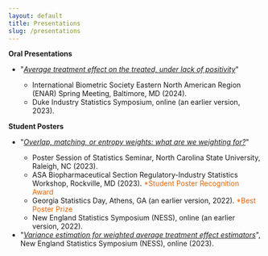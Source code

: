 ```yaml
---
layout: default
title: Presentations
slug: /presentations
---
```


<b> Oral Presentations </b> 

<ul>
   <li> "<a href="https://yiliu1998.github.io/slides/ENAR_2024.pdf" target="_blank"><em>Average treatment effect on the treated, under lack of positivity</em></a>"</li>
     <ul>
      <li> International Biometric Society Eastern North American Region (ENAR) Spring Meeting, Baltimore, MD (2024). </li>
      <li> Duke Industry Statistics Symposium, online (an earlier version, 2023). </li>
     </ul>
</ul>

<b> Student Posters </b>
<ul>
  <li>"<a href="https://yiliu1998.github.io/slides/OWWWF_Poster.pdf" target="_blank"><em>Overlap, matching, or entropy weights: what are we weighting for?</em></a>"</li>
  <ul>
      <li> Poster Session of Statistics Seminar, North Carolina State University, Raleigh, NC (2023). </li>
      <li> ASA Biopharmaceutical Section Regulatory-Industry Statistics Workshop, Rockville, MD (2023). <font color="#de6407"> *Student Poster Recognition Award</font> </li>
      <li> Georgia Statistics Day, Athens, GA (an earlier version, 2022). <font color="#de6407"> *Best Poster Prize</font> </li>
      <li> New England Statistics Symposium (NESS), online (an earlier version, 2022). </li>
  </ul>  
  <li> "<a href="https://yiliu1998.github.io/slides/VEWATE_Poster.pdf" target="_blank"><em>Variance estimation for weighted average treatment effect estimators</em></a>", New England Statistics Symposium (NESS), online (2023). </li>
</ul>
